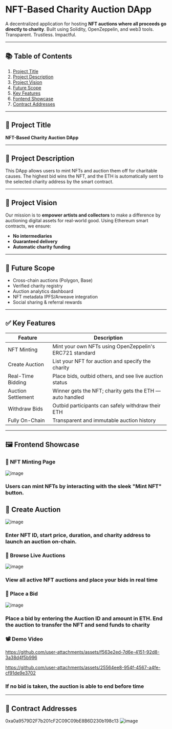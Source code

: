 #  NFT-Based Charity Auction DApp

A decentralized application for hosting **NFT auctions where all proceeds go directly to charity**. Built using Solidity, OpenZeppelin, and web3 tools. Transparent. Trustless. Impactful.

---

## 📚 Table of Contents
1. [Project Title](#-project-title)  
2. [Project Description](#-project-description)  
3. [Project Vision](#-project-vision)  
4. [Future Scope](#-future-scope)  
5. [Key Features](#-key-features)  
6. [Fontend Showcase](#frontend-showcase)
7. [Contract Addresses](#-contract-addresses)  

---

## 🎯 Project Title
**NFT-Based Charity Auction DApp**

---

## 📝 Project Description
This DApp allows users to mint NFTs and auction them off for charitable causes. The highest bid wins the NFT, and the ETH is automatically sent to the selected charity address by the smart contract.

---

## 🌟 Project Vision
Our mission is to **empower artists and collectors** to make a difference by auctioning digital assets for real-world good. Using Ethereum smart contracts, we ensure:

- **No intermediaries**
- **Guaranteed delivery**
- **Automatic charity funding**

---

## 🚀 Future Scope
-  Cross-chain auctions (Polygon, Base)
-  Verified charity registry
-  Auction analytics dashboard
-  NFT metadata IPFS/Arweave integration
-  Social sharing & referral rewards

---

## ✅ Key Features

| Feature | Description |
|--------|-------------|
|  NFT Minting | Mint your own NFTs using OpenZeppelin's ERC721 standard |
|  Create Auction | List your NFT for auction and specify the charity |
|  Real-Time Bidding | Place bids, outbid others, and see live auction status |
|  Auction Settlement | Winner gets the NFT; charity gets the ETH — auto handled |
|  Withdraw Bids | Outbid participants can safely withdraw their ETH |
|  Fully On-Chain | Transparent and immutable auction history |

---

## 🖼️ Frontend Showcase



### 🔹 NFT Minting Page
![image](https://github.com/user-attachments/assets/5e94aefa-ff7e-4ac7-b101-1e662ed4993a)
### Users can mint NFTs by interacting with the sleek "Mint NFT" button.

## 🔹 Create Auction
![image](https://github.com/user-attachments/assets/2cbfaf65-c0f3-47a5-b976-f448a4225d3c)
### Enter NFT ID, start price, duration, and charity address to launch an auction on-chain.

### 🔹 Browse Live Auctions
![image](https://github.com/user-attachments/assets/d8aa6b20-29ca-4717-b3d2-3bd719cc220d)
### View all active NFT auctions and place your bids in real time

### 🔹 Place a Bid
![image](https://github.com/user-attachments/assets/ffbd52e1-07a8-432c-ad20-b404b58058f6)
### Place a bid by entering the Auction ID and amount in ETH. End the auction to transfer the NFT and send funds to charity

### 📽️ Demo Video

https://github.com/user-attachments/assets/f563e2ed-7d6e-4151-92d8-3a38d4f5b996

https://github.com/user-attachments/assets/25564ee8-954f-4567-a4fe-cf91de9e3702
### If no bid is taken, the auction is able to end before time

---

## 🔐 Contract Addresses

0xa0a9579D2F7b201cF2C09C09bE8B6D230b198c13
![image](https://github.com/user-attachments/assets/c886d6c0-3ada-4567-b85c-b2df81ded182)




